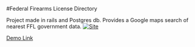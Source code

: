 #Federal Firearms License Directory

Project made in rails and Postgres db.
Provides a Google maps search of nearest FFL government data.
[![Site](http://dustinzeisler.com/images/blog/ffl-locator.png)](http://ffl-locator.herokuapp.com)


[Demo Link](http://ffl-locator.herokuapp.com)
